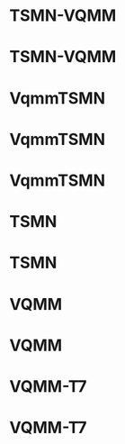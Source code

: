 # TSMN-VQMM
# TSMN-VQMM
# VqmmTSMN
# VqmmTSMN
# VqmmTSMN
# TSMN
# TSMN
# VQMM
# VQMM
# VQMM-T7
# VQMM-T7
